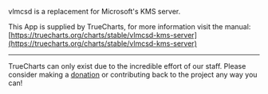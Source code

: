 vlmcsd is a replacement for Microsoft's KMS server.

This App is supplied by TrueCharts, for more information visit the manual: [https://truecharts.org/charts/stable/vlmcsd-kms-server](https://truecharts.org/charts/stable/vlmcsd-kms-server)

---

TrueCharts can only exist due to the incredible effort of our staff.
Please consider making a [donation](https://truecharts.org/sponsor) or contributing back to the project any way you can!
